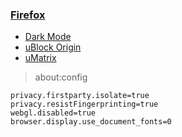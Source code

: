 ### [Firefox](https://www.mozilla.org/fr/firefox/all/)

- [Dark Mode](https://addons.mozilla.org/fr/firefox/addon/dark-mode-webextension)
- [uBlock Origin](https://addons.mozilla.org/fr/firefox/addon/ublock-origin)
- [uMatrix](https://addons.mozilla.org/en-US/firefox/addon/umatrix/)

> about:config

    privacy.firstparty.isolate=true
    privacy.resistFingerprinting=true
    webgl.disabled=true
    browser.display.use_document_fonts=0